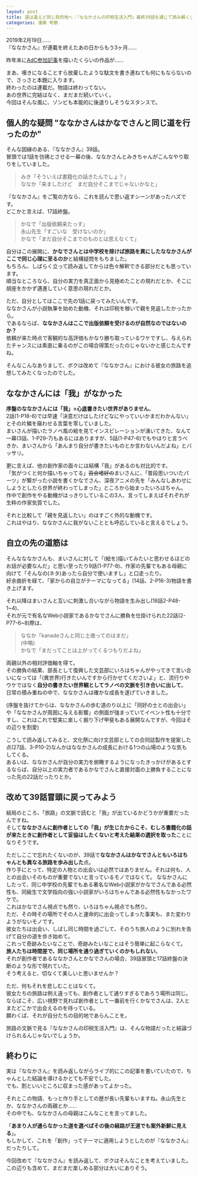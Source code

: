 ```yaml
---
layout: post
title: 道は違えど同じ目的地へ：『ななかさんの印税生活入門』最終39話を通じて読み解く少女の旅路
categories: 漫画 考察
---
```


2019年2月19日……  
『ななかさん』が連載を終えたあの日からもう3ヶ月……  
  
昨年末に[AdC参加記事](/2018-12-02-comic/)を描いたくらいの作品が……

まあ、嘆きになることすら放棄したような駄文を書き連ねても何にもならないので、さっさと本題に入ります。  
終わったのは連載だ。物語は終わってない。  
あの世界に完結はなく、まだまだ続いていく。  
今回はそんな風に、ゾンビも本能的に後退りしそうなスタンスで。

## 個人的な疑問 "ななかさんはかなでさんと同じ道を行ったのか"

そんな因縁のある、『ななかさん』39話。  
冒頭では1話を彷彿とさせる一幕の後、ななかさんとみきちゃんがこんなやり取りをしていました。

>みき「そういえば書籍化の話きたんでしょ？」  
>ななか「来ましたけど　まだ自分そこまでじゃないかなと」

『ななかさん』をご覧の方なら、これを読んで思い返すシーンがあったハズです。  
どこかと言えば、17話終盤。

>かなで「出版依頼来たっす」  
>永山先生「すごいな　受けないのか」  
>かなで「まだ自分そこまでのものとは思えなくて」

自分はこの展開に、**かなでさんとは中学校を除けば旅路を異にしたななかさんがここで同じ心理に至るのか**と結構疑問をもちました。  
もちろん、しばらく立って読み返してからは色々解釈できる部分だとも思っています。  
順当なところなら、自分の実力を真正面から見極めたことの現れだとか、そこに胡座をかかず邁進していく意思の現れだとか。

ただ、自分としてはここで先の1話に戻ってみたいんです。  
ななかさんが小説執筆を始めた動機、それは印税を稼いで親を見返したかったから。  
であるならば、**ななかさんはここで出版依頼を受けるのが自然なのではないのか？**  
依頼が来た時点で客観的な高評価もかなり勝ち取っているワケですし、与えられたチャンスには素直に乗るのがこの場合得策だったのじゃないかと感じたんですね。  

そんなこんなありまして、ボクは改めて『ななかさん』における彼女の旅路を追想してみたくなったのでした。

## ななかさんには「我」がなかった

**序盤のななかさんには「我」=心底書きたい世界がありません**。  
2話(1-P18-6)では早速「決意だけはしたけどなにやっていいかまだわかんない」とその片鱗を窺わせる言葉を零していました。  
まいさんが描いたラノベ風の絵を見てインスピレーションが湧いてきた、なんて一幕(3話、1-P29-7)もあるにはありますが、5話(1-P47-6)でもやはりと言うべきか、まいさんから「あんまり自分が書きたいものとか言わないんだよね」とバッサリ。  

更に言えば、他の創作家の面々には結構「我」があるのも対比的です。  
「気がつくと何か描いちゃってる」~~百合嗜好の~~まいさんに、「普段思いついたパーツ」が繋がった小説を書くかなでさん、深夜アニメの先を「みんなしあわせにしようとしたら世界が終わってしまった」ところから始まったいろはちゃん。  
作中で創作をやる動機がはっきりしているこの3人、言ってしまえばそれぞれが生粋の作家気質でした。  

それと比較して「親を見返したい」のはすごく外的な動機です。  
これはやはり、ななかさんに我がないこととも呼応していると言えるでしょう。

## 自立の先の道筋は

そんなななかさんも、まいさんに対して「(絵を)描いてみたいと思わせるほどのお話が必要なんだ」と思い至ったり9話(1-P77-8)、作家の先輩でもある母親に向けて「そんなの(ネタ)あったら自分で使いますし」と口走ったり。  
紆余曲折を経て、「家からの自立がテーマになってる」(14話、2-P16-3)物語を書き上げます。

それ以降はまいさんと互いに刺激し合いながら物語を生み出し(18話2-P48-1~4)、  
それが元で有名なWeb小説家であるかなでさんに勝負を仕掛けられた22話(2-P77-6~8)際は、

>ななか「kanadeさんと同じ土俵ってのはまだ」  
>(中略)  
>かなで「まだってことは上がってくるつもりだよね」

両親以外の相対評価軸を得て。  
その勝負の結果、部長として復興した文芸部にいろはちゃんがやってきて言い合いになっては「(異世界)行きたいんですから行かせてくださいよ」と、流行りやウケではなく**自分の書きたい世界観としてラノベの文脈を引き合いに出して**。  
日常の積み重ねの中で、ななかさんは確かな成長を遂げていきました。

(序盤を抜けてからは、ななかさんの歩む道のり以上に「同好の士との出会い」や「ななかさんが周囲に与える影響」の側面が強まっていてイベント性も十分ですし、これはこれで堅実に楽しく掘り下げ甲斐もある展開なんですが、今回はその辺りを割愛)

こうして読み返してみると、文化祭に向け文芸部としての合同誌製作を提案した点(27話、3-P10-2)なんかはななかさんの成長における1つの山場のような気もしてくる。  
あるいは、ななかさんが自分の実力を俯瞰するようになったきっかけがあるとするならば、自分以上の実力者であるかなでさんと直接対面の上勝負することになった先の22話だったりとか。

## 改めて39話冒頭に戻ってみよう

結局のところ、「旅路」の文脈で読むと「我」が出ているかどうかが重要だったんですね。  
そして**ななかさんに創作者としての「我」が生じたからこそ、むしろ書籍化の話が来たときに創作者として妥協はしたくないと考えた結果の選択を取った**ことになりそうです。

ただしここで忘れたくないのが、39話で**ななかさんはかなでさんともいろはちゃんとも異なる旅路を歩み出した**点。  
作り手にとって、特定の人物との出会いは必然ではありません。それは何も、人との出会いそのものが重要でないと言っているモノではなくて。
ななかさんにしたって、同じ中学校の先輩でもある著名なWeb小説家がかなでさんである必然性も、同級生で文学指向の強い小説家がいろはちゃんである必然性もなかったワケで。  
これはかなでさん視点でも然り、いろはちゃん視点でも然り。  
ただ、その時その場所でその人と運命的に出会ってしまった事実も、また変わりようがないモノです。  
彼女たちは出会い、しばし同じ時間を過ごして、そのうち旅人のように別れを告げて自分の道を歩き始めて。  
これって奇跡みたいなことで、奇跡みたいなことはそう簡単に起こらなくて。  
**旅人たちは時間差で、同じ場所を通り過ぎていくのかもしれない**。  
それが創作者であるななかさんとかなでさんの場合、39話冒頭と17話終盤の決断のような形で現れていた。  
そう考えると、切なくて美しいと思いませんか？

ただ、何もそれを悲しむことはなくて。  
彼女たちの旅路は例え違っても、創作者として通りすぎるであろう場所は同じ。  
ならばこそ、広い視野で見れば創作者として一番前を行くかなでさんは、2人とまたどこかで出会えるのを待っている。  
願わくば、それが自分たちの目的地であらんことを。

旅路の文脈で見る『ななかさんの印税生活入門』は、そんな物語だったと結論づけられるんじゃないでしょうか。

## 終わりに

実は『ななかさん』を読み返しながらライブ的にこの記事を書いていたので、ちゃんとした結論を導けるかとても不安でした。  
でも、割といいところに収まった感があってよかった。  

それとこの物語、もっと作り手としての歴が長い先輩もいますね。永山先生とか、ななかさんの両親とか……  
その中でも、ななかさんの母親はこんなことを言ってました。

「**あまり人が通らなかった道を選べばその後の経路が王道でも案外新鮮に見える**」。  
もしかして、これを「創作」ってテーマに適用しようとしたのが『ななかさん』だったりして。

今回改めて『ななかさん』を読み返して、ボクはそんなことを考えていました。  
この辺りも含めて、まだまだ楽しめる部分は大いにありそう。
